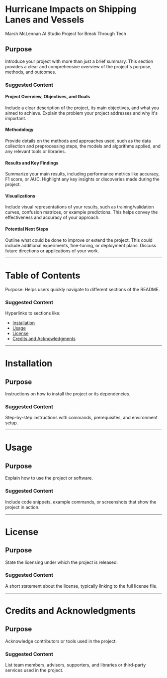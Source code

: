# Hurricane Impacts on Shipping Lanes and Vessels
Marsh McLennan AI Studio Project for Break Through Tech

## Purpose
Introduce your project with more than just a brief summary. This section provides a clear and comprehensive overview of the project's purpose, methods, and outcomes.

### Suggested Content

#### Project Overview, Objectives, and Goals
Include a clear description of the project, its main objectives, and what you aimed to achieve. Explain the problem your project addresses and why it's important.

#### Methodology
Provide details on the methods and approaches used, such as the data collection and preprocessing steps, the models and algorithms applied, and any relevant tools or libraries.

#### Results and Key Findings
Summarize your main results, including performance metrics like accuracy, F1 score, or AUC. Highlight any key insights or discoveries made during the project.

#### Visualizations
Include visual representations of your results, such as training/validation curves, confusion matrices, or example predictions. This helps convey the effectiveness and accuracy of your approach.

#### Potential Next Steps
Outline what could be done to improve or extend the project. This could include additional experiments, fine-tuning, or deployment plans. Discuss future directions or applications of your work.

---

# Table of Contents
Purpose: Helps users quickly navigate to different sections of the README.

### Suggested Content
Hyperlinks to sections like:
- [Installation](#installation)
- [Usage](#usage)
- [License](#license)
- [Credits and Acknowledgments](#credits-and-acknowledgments)

---

# Installation

## Purpose
Instructions on how to install the project or its dependencies.

### Suggested Content
Step-by-step instructions with commands, prerequisites, and environment setup.

---

# Usage

## Purpose
Explain how to use the project or software.

### Suggested Content
Include code snippets, example commands, or screenshots that show the project in action.

---

# License

## Purpose
State the licensing under which the project is released.

### Suggested Content
A short statement about the license, typically linking to the full license file.

---

# Credits and Acknowledgments

## Purpose
Acknowledge contributors or tools used in the project.

### Suggested Content
List team members, advisors, supporters, and libraries or third-party services used in the project.

